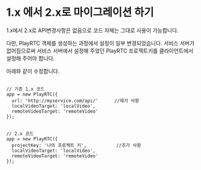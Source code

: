 # 1.x 에서 2.x로 마이그레이션 하기
1.x에서 2.x로 API변경사항은 없음으로 코드 자체는 그대로 사용이 가능합니다.

다만, PlayRTC 객체를 생성하는 과정에서 설정이 일부 변경되었습니다. 서비스 서버가 없어짐으로써 서비스 서버에서 설정해 주었던 PlayRTC 프로젝트키를 클라이언트에서 설정해 주어야 합니다.

아래와 같이 수정합니다.
```Javasciprt

// 기존 1.x 코드
app = new PlayRTC({
  url: 'http://myservice.com/api/'      //제거 사항
  localVideoTarget: 'localVideo',
  remoteVideoTarget: 'remoteVideo'
});


// 2.x 코드
app = new PlayRTC({
  projectKey: '나의 프로젝트 키',           //추가 사항
  localVideoTarget: 'localVideo',
  remoteVideoTarget: 'remoteVideo'
});

```
